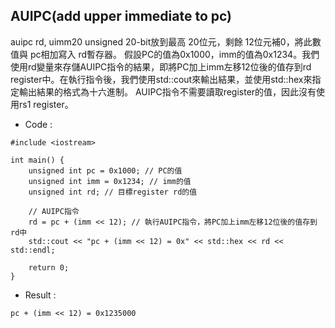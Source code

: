 ## AUIPC(add upper immediate to pc)
auipc rd, uimm20
unsigned 20-bit放到最高 20位元，剩餘 12位元補0，將此數值與 pc相加寫入 rd暫存器。
假設PC的值為0x1000，imm的值為0x1234。我們使用rd變量來存儲AUIPC指令的結果，即將PC加上imm左移12位後的值存到rd register中。在執行指令後，我們使用std::cout來輸出結果，並使用std::hex來指定輸出結果的格式為十六進制。
AUIPC指令不需要讀取register的值，因此沒有使用rs1 register。


* Code :
```
#include <iostream>

int main() {
    unsigned int pc = 0x1000; // PC的值
    unsigned int imm = 0x1234; // imm的值
    unsigned int rd; // 目標register rd的值

    // AUIPC指令
    rd = pc + (imm << 12); // 執行AUIPC指令，將PC加上imm左移12位後的值存到rd中
    std::cout << "pc + (imm << 12) = 0x" << std::hex << rd << std::endl; 

    return 0;
}
```

* Result :
```
pc + (imm << 12) = 0x1235000
```
